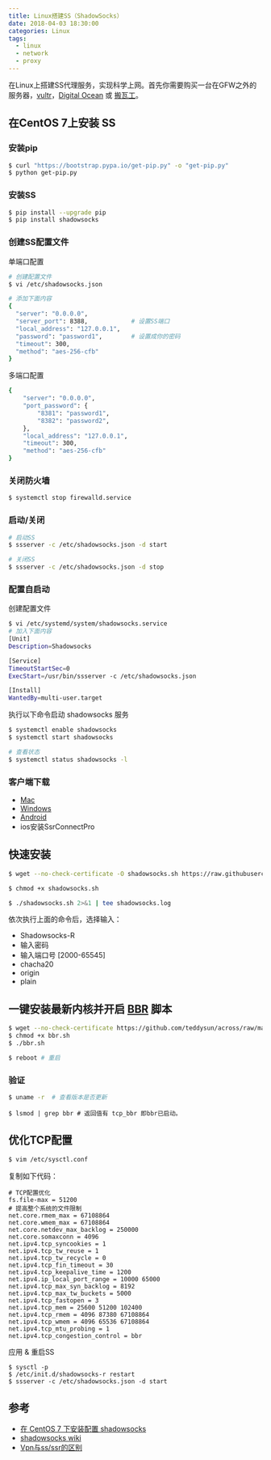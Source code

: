 ```yaml
---
title: Linux搭建SS（ShadowSocks）
date: 2018-04-03 18:30:00
categories: Linux
tags: 
  - linux
  - network
  - proxy
---
```


在Linux上搭建SS代理服务，实现科学上网。首先你需要购买一台在GFW之外的服务器，[vultr](https://www.vultr.com)，[Digital Ocean](https://www.digitalocean.com) 或 [搬瓦工](http://banwagong.cn)。

## 在CentOS 7上安装 SS
### 安装pip
```bash
$ curl "https://bootstrap.pypa.io/get-pip.py" -o "get-pip.py"
$ python get-pip.py
```

<!--more-->

### 安装SS
```bash
$ pip install --upgrade pip
$ pip install shadowsocks
```

### 创建SS配置文件
单端口配置

```bash
# 创建配置文件
$ vi /etc/shadowsocks.json

# 添加下面内容
{
  "server": "0.0.0.0",
  "server_port": 8388,            # 设置SS端口
  "local_address": "127.0.0.1",
  "password": "password1",        # 设置成你的密码
  "timeout": 300,
  "method": "aes-256-cfb"
}
```

多端口配置
```bash
{
    "server": "0.0.0.0",
    "port_password": {
        "8381": "password1",
        "8382": "password2",
    },
    "local_address": "127.0.0.1",
    "timeout": 300,
    "method": "aes-256-cfb"
}
```

### 关闭防火墙
```bash
$ systemctl stop firewalld.service
```

### 启动/关闭
```bash
# 启动SS
$ ssserver -c /etc/shadowsocks.json -d start

# 关闭SS
$ ssserver -c /etc/shadowsocks.json -d stop 
```

### 配置自启动
创建配置文件
```bash
$ vi /etc/systemd/system/shadowsocks.service
# 加入下面内容
[Unit]
Description=Shadowsocks

[Service]
TimeoutStartSec=0
ExecStart=/usr/bin/ssserver -c /etc/shadowsocks.json

[Install]
WantedBy=multi-user.target
```

执行以下命令启动 shadowsocks 服务
```bash
$ systemctl enable shadowsocks
$ systemctl start shadowsocks

# 查看状态
$ systemctl status shadowsocks -l
```


### 客户端下载
- [Mac](https://github.com/shadowsocks/ShadowsocksX-NG/releases/)
- [Windows](https://github.com/shadowsocks/shadowsocks-windows/releases)
- [Android](https://github.com/shadowsocks/shadowsocks-android/releases)
- ios安装SsrConnectPro


## 快速安装

```bash
$ wget --no-check-certificate -O shadowsocks.sh https://raw.githubusercontent.com/teddysun/shadowsocks_install/master/shadowsocks.sh

$ chmod +x shadowsocks.sh

$ ./shadowsocks.sh 2>&1 | tee shadowsocks.log
```
依次执行上面的命令后，选择输入：

* Shadowsocks-R
* 输入密码
* 输入端口号 [2000-65545]
* chacha20
* origin
* plain


## 一键安装最新内核并开启 [BBR](https://teddysun.com/489.html) 脚本
```bash
$ wget --no-check-certificate https://github.com/teddysun/across/raw/master/bbr.sh
$ chmod +x bbr.sh
$ ./bbr.sh
```
```bash
$ reboot # 重启
```
### 验证
```bash
$ uname -r  # 查看版本是否更新
```
```
$ lsmod | grep bbr # 返回值有 tcp_bbr 即bbr已启动。
```

## 优化TCP配置
```bash
$ vim /etc/sysctl.conf
```
复制如下代码：
```
# TCP配置优化
fs.file-max = 51200
# 提高整个系统的文件限制
net.core.rmem_max = 67108864
net.core.wmem_max = 67108864
net.core.netdev_max_backlog = 250000
net.core.somaxconn = 4096
net.ipv4.tcp_syncookies = 1
net.ipv4.tcp_tw_reuse = 1
net.ipv4.tcp_tw_recycle = 0
net.ipv4.tcp_fin_timeout = 30
net.ipv4.tcp_keepalive_time = 1200
net.ipv4.ip_local_port_range = 10000 65000
net.ipv4.tcp_max_syn_backlog = 8192
net.ipv4.tcp_max_tw_buckets = 5000
net.ipv4.tcp_fastopen = 3
net.ipv4.tcp_mem = 25600 51200 102400
net.ipv4.tcp_rmem = 4096 87380 67108864
net.ipv4.tcp_wmem = 4096 65536 67108864
net.ipv4.tcp_mtu_probing = 1
net.ipv4.tcp_congestion_control = bbr
```
应用 & 重启SS
```
$ sysctl -p
$ /etc/init.d/shadowsocks-r restart
$ ssserver -c /etc/shadowsocks.json -d start
```

## 参考
- [在 CentOS 7 下安装配置 shadowsocks](http://morning.work/page/2015-12/install-shadowsocks-on-centos-7.html)
- [shadowsocks wiki](https://github.com/shadowsocks/shadowsocks/wiki)
- [Vpn与ss/ssr的区别](https://blog.csdn.net/marvel__dead/article/details/78495583)